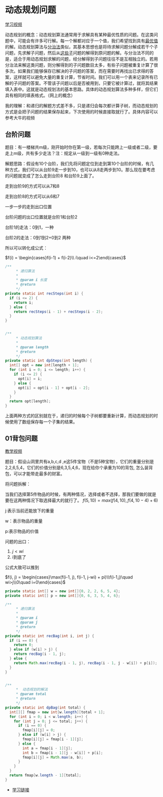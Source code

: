 # 动态规划问题

[学习视频](https://www.bilibili.com/video/av16544031/?spm_id_from=333.788.videocard.1)

动态规划的概念：动态规划算法通常用于求解具有某种最优性质的问题。在这类问题中，可能会有许多可行解。每一个解都对应于一个值，我们希望找到具有[最优值](https://baike.baidu.com/item/最优值)的解。动态规划算法与[分治法](https://baike.baidu.com/item/分治法)类似，其基本思想也是将待求解问题分解成若干个子问题，先求解子问题，然后从[这些子](https://baike.baidu.com/item/这些子)问题的解得到原问题的解。与分治法不同的是，适合于用动态规划求解的问题，经分解得到子问题往往不是互相独立的。若用分治法来解这类问题，则分解得到的子问题数目太多，有些子问题被重复计算了很多次。如果我们能够保存已解决的子问题的答案，而在需要时再找出已求得的答案，这样就可以避免大量的重复计算，节省时间。我们可以用一个表来记录所有已解的子问题的答案。不管该子问题以后是否被用到，只要它被计算过，就将其结果填入表中。这就是动态规划法的基本思路。具体的动态规划算法多种多样，但它们具有相同的填表格式。（网上的概念）

我的理解：和递归的解题方式差不多，只是递归会每次都计算子树，而动态规划的方式是会把子问题的结果保存起来，下次使用的时候直接取就行了。具体内容可以参考大牛的视频



## 台阶问题
题目：有一楼梯共m级，刚开始时你在第一级，若每次只能跨上一级或者二级，要走上m级，共有多少走法？注：规定从一级到一级有0种走法。

解题思路：假设有10个台阶，我们先将问题定位到走到第10个台阶的时候，有几种方式，我们可以从台阶9走一步到10，也可以从8走两步到10。那么现在要考虑的问题就变成了怎么走到台阶8 和台阶9上面了。

走到台阶9的方式可以从7和8

走到台阶8的方式可以从6和7

一步一步的走到出口位置

台阶问题的出口位置就是台阶1和台阶2

台阶1的走法：0到1，一种

台阶2的走法：0到1到2+0到2 两种



所以可以转化成公式：

$f(i) = \begin{cases}f(i-1) + f(i-2)\\ i\quad i<=2\end{cases}$



```java
/**
     * 递归算法
     *
     * @param i 长度
     * @return
     */
private static int recSteps(int i) {
  if (i <= 2) {
    return i;
  } else {
    return recSteps(i - 1) + recSteps(i - 2);
  }
}


/**
     * 动态规划算法
     *
     * @param length
     * @return
     */
private static int dpSteps(int length) {
  int[] opt = new int[length + 1];
  for (int i = 0; i <= length; i++) {
    if (i <= 2) {
      opt[i] = i;
    } else {
      opt[i] = opt[i - 1] + opt[i - 2];
    }
  }
  return opt[length];
}
```

上面两种方式的区别就在于，递归的时候每个子树都要重新计算，而动态规划的时候使用了数组保存每一个子集的结果。



## 01背包问题

[教学视频](https://www.bilibili.com/video/av36136952?from=search&seid=15112561120381732015)

题目：假设山洞里共有a,b,c,d ,e这5件宝物（不是5种宝物），它们的重量分别是2,2,6,5,4，它们的价值分别是6,3,5,4,6，现在给你个承重为10的背包, 怎么装背包，可以才能带走最多的财富。

将问题拆解：

当我们选择第5件物品的时候，有两种情况，选择或者不选择，那我们要做的就是要在这两种情况下取选择最大的就行了。
$f(5, 10) = max(f(4, 10), f(4, 10-4) + 6)$

j:表示当前还能放下的重量

w：表示物品的重量

p:表示物品的价值

问题的出口：

1. $j< wi$
2. i到底了

公式大致可以推到

$f(i, j) = \begin{cases}\max(f(i-1, j), f(i-1, j-wi) + pi)\\f(i-1,j)\quad wi>j\\0\quad i=0\end{cases}$

```java
private static int[] w = new int[]{0, 2, 2, 6, 5, 4};
private static int[] p = new int[]{0, 6, 3, 5, 4, 6};

/**
     * 递归算法
     *
     * @param i
     * @param j
     * @return
     */
private static int recBag(int i, int j) {
  if (i == 0) {
    return 0;
  } else if (w[i] > j) {
    return recBag(i - 1, j);
  } else {
    return Math.max(recBag(i - 1, j), recBag(i - 1, j - w[i]) + p[i]);
  }
}


/**
     *  动态规划的解法
     * @param total
     * @return
     */
private static int dpBag(int total) {
  int[][] fmap = new int[w.length][total + 1];
  for (int i = 0; i < w.length; i++) {
    for (int j = 0; j <= total; j++) {
      if (i == 0) {
        fmap[i][j] = 0;
      } else if (w[i] > j) {
        fmap[i][j] = fmap[i - 1][j];
      } else {
        int a = fmap[i - 1][j];
        int b = fmap[i - 1][j - w[i]] + p[i];
        fmap[i][j] = Math.max(a, b);
      }
    }
  }
  return fmap[w.length - 1][total];
}
```

* [学习链接](https://yq.aliyun.com/articles/714964)